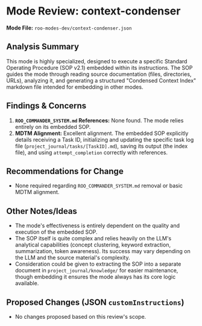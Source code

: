 # Mode Review: context-condenser

**Mode File:** `roo-modes-dev/context-condenser.json`

## Analysis Summary

This mode is highly specialized, designed to execute a specific Standard Operating Procedure (SOP v2.1) embedded within its instructions. The SOP guides the mode through reading source documentation (files, directories, URLs), analyzing it, and generating a structured "Condensed Context Index" markdown file intended for embedding in other modes.

## Findings & Concerns

1.  **`ROO_COMMANDER_SYSTEM.md` References:** None found. The mode relies entirely on its embedded SOP.
2.  **MDTM Alignment:** Excellent alignment. The embedded SOP explicitly details receiving a Task ID, initializing and updating the specific task log file (`project_journal/tasks/[TaskID].md`), saving its output (the index file), and using `attempt_completion` correctly with references.

## Recommendations for Change

*   None required regarding `ROO_COMMANDER_SYSTEM.md` removal or basic MDTM alignment.

## Other Notes/Ideas

*   The mode's effectiveness is entirely dependent on the quality and execution of the embedded SOP.
*   The SOP itself is quite complex and relies heavily on the LLM's analytical capabilities (concept clustering, keyword extraction, summarization, token awareness). Its success may vary depending on the LLM and the source material's complexity.
*   Consideration could be given to extracting the SOP into a separate document in `project_journal/knowledge/` for easier maintenance, though embedding it ensures the mode always has its core logic available.

## Proposed Changes (JSON `customInstructions`)

*   No changes proposed based on this review's scope.